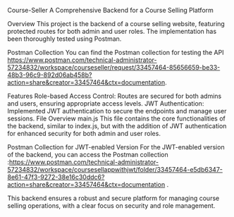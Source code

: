 Course-Seller
A Comprehensive Backend for a Course Selling Platform

Overview
This project is the backend of a course selling website, featuring protected routes for both admin and user roles. The implementation has been thoroughly tested using Postman.

Postman Collection
You can find the Postman collection for testing the API https://www.postman.com/technical-administrator-57234832/workspace/courseseller/request/33457464-85656659-be33-48b3-96c9-892d06ab458b?action=share&creator=33457464&ctx=documentation.

Features
Role-based Access Control: Routes are secured for both admins and users, ensuring appropriate access levels.
JWT Authentication: Implemented JWT authentication to secure the endpoints and manage user sessions.
File Overview
main.js
This file contains the core functionalities of the backend, similar to index.js, but with the addition of JWT authentication for enhanced security for both admin and user roles.

Postman Collection for JWT-enabled Version
For the JWT-enabled version of the backend, you can access the Postman collection :https://www.postman.com/technical-administrator-57234832/workspace/coursesellappwithjwt/folder/33457464-e5db6347-8e61-47f3-9272-38e16c30ddc6?action=share&creator=33457464&ctx=documentation
.

This backend ensures a robust and secure platform for managing course selling operations, with a clear focus on security and role management.







